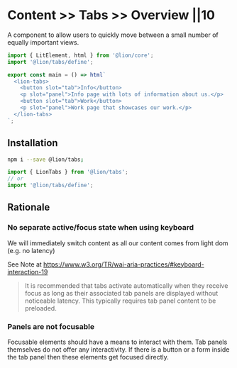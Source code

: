 # Content >> Tabs >> Overview ||10

A component to allow users to quickly move between a small number of equally important views.

```js script
import { LitElement, html } from '@lion/core';
import '@lion/tabs/define';
```

```js preview-story
export const main = () => html`
  <lion-tabs>
    <button slot="tab">Info</button>
    <p slot="panel">Info page with lots of information about us.</p>
    <button slot="tab">Work</button>
    <p slot="panel">Work page that showcases our work.</p>
  </lion-tabs>
`;
```

## Installation

```bash
npm i --save @lion/tabs;
```

```js
import { LionTabs } from '@lion/tabs';
// or
import '@lion/tabs/define';
```

## Rationale

### No separate active/focus state when using keyboard

We will immediately switch content as all our content comes from light dom (e.g. no latency)

See Note at <https://www.w3.org/TR/wai-aria-practices/#keyboard-interaction-19>

> It is recommended that tabs activate automatically when they receive focus as long as their
> associated tab panels are displayed without noticeable latency. This typically requires tab
> panel content to be preloaded.

### Panels are not focusable

Focusable elements should have a means to interact with them. Tab panels themselves do not offer any interactivity.
If there is a button or a form inside the tab panel then these elements get focused directly.

